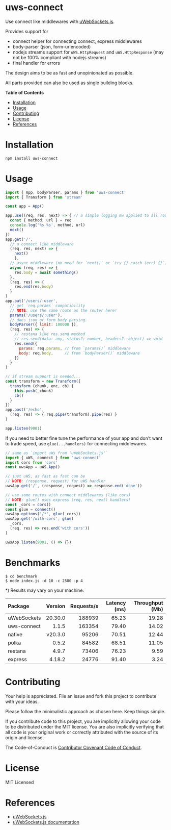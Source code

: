 # uws-connect

Use connect like middlewares with [uWebSockets.js][].

Provides support for

- connect helper for connecting connect, express middlewares
- body-parser (json, form-urlencoded)
- nodejs streams support for `uWS.HttpRequest` and `uWS.HttpResponse`
  (may not be 100% compliant with nodejs streams)
- final handler for errors

The design aims to be as fast and unopinionated as possible.

All parts provided can also be used as single building blocks.

**Table of Contents**

<!-- !toc (omit="uws-connect") -->

- [Installation](#installation)
- [Usage](#usage)
- [Contributing](#contributing)
- [License](#license)
- [References](#references)

<!-- toc! -->

# Installation

```sh
npm install uws-connect
```

# Usage

```js
import { App, bodyParser, params } from 'uws-connect'
import { Transform } from 'stream'

const app = App()

app.use((req, res, next) => { // a simple logging mw applied to all routes
  const { method, url } = req
  console.log('%s %s', method, url)
  next()
})
app.get('/',
  // a connect like middleware
  (req, res, next) => {
    next()
    },
  // async middleware (no need for `next()` or `try {} catch (err) {}`)
  async (req, res) => {
    res.body = await something()
  },
  (req, res) => {
    res.end(res.body)
  }
)
app.put('/users/:user',
  // get `req.params` compatibility
  // NOTE: use the same route as the router here!
  params('/users/:user'),
  // does json or form body parsing.
  bodyParser({ limit: 100000 }),
  (req, res) => {
    // restana like res.send method
    // res.send(data: any, status?: number, headers?: object) => void
    res.send({
      params: req.params, // from `params()` middleware
      body: req.body,     // from `bodyParser()` middleware
    })
  }
)

// if stream support is needed...
const transform = new Transform({
  transform (chunk, enc, cb) {
    this.push(_chunk)
    cb()
  }
})
app.post('/echo',
  (req, res) => { req.pipe(transform).pipe(res) }
)

app.listen(9001)
```

If you need to better fine tune the performance of your app and don't want to
trade speed, use `glue(...handlers)` for connecting middlewares.

```js
// same as `import uWs from 'uWebSockets.js'`
import { uWS, connect } from 'uws-connect'
import cors from 'cors'
const uwsApp = uWS.App()

// just uWS, as fast as fast can be
// NOTE: (response, request) for uWS handler
uwsApp.get('/', (response, request) => response.end('done'))

// use some routes with connect middlewares (like cors)
// NOTE: glue() uses express (req, res, next) handlers!
const _cors = cors()
const glue = connect()
uwsApp.options('/*', glue(_cors))
uwsApp.get('/with-cors', glue(
  _cors,
  (req, res) => res.end('with cors'))
)

uwsApp.listen(9001, () => {})
```

# Benchmarks

```
$ cd benchmark
$ node index.js -d 10 -c 2500 -p 4
```

\*) Results may vary on your machine.

| Package     | Version | Requests/s | Latency (ms) | Throughput (Mb) |
| :---------- | ------: | ---------: | -----------: | --------------: |
| uWebSockets | 20.30.0 |     188939 |        65.23 |           19.28 |
| uws-connect |   1.1.5 |     163354 |        79.40 |           14.02 |
| native      | v20.3.0 |      95206 |        70.51 |           12.44 |
| polka       |   0.5.2 |      84582 |        68.51 |           11.05 |
| restana     |   4.9.7 |      73406 |        76.23 |            9.59 |
| express     |  4.18.2 |      24776 |        91.40 |            3.24 |

# Contributing

Your help is appreciated. File an issue and fork this project to contribute with
your ideas.

Please follow the minimalistic approach as chosen here. Keep things simple.

If you contribute code to this project, you are implicitly allowing your code to
be distributed under the MIT license. You are also implicitly verifying that all
code is your original work or correctly attributed with the source of its origin
and license.

The Code-of-Conduct is [Contributor Covenant Code of Conduct](https://www.contributor-covenant.org/version/2/1/code_of_conduct/).

# License

MIT Licensed

# References

<!-- !ref -->

- [uWebSockets.js][uWebSockets.js]
- [uWebSockets.js documentation][uWebSockets.js documentation]

<!-- ref! -->

[uWebSockets.js]: https://github.com/uNetworking/uWebSockets.js
[uWebSockets.js documentation]: https://unetworking.github.io/uWebSockets.js/generated/index.html

<!--
https://nodejs.org/en/docs/guides/backpressuring-in-streams/
-->

